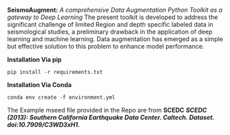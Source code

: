 **SeismoAugment:** _A comprehensive Data Augmentation Python Toolkit  as a gateway to Deep Learning_
The present toolkit is developed to address the significant challenge of limited Region and depth specific labeled data  in seismological studies, a preliminary drawback in the application of deep learning and machine learning. 
Data augmentation has emerged as a simple but effective solution to this problem to enhance model performance. 

**Installation Via pip**
```
pip install -r requirements.txt
```
**Installation Via Conda**
```
conda env create -f environment.yml
```

The Example mseed file provided in the Repo are from **SCEDC** 
**_SCEDC (2013): Southern California Earthquake Data Center. Caltech. Dataset. doi:10.7909/C3WD3xH1._**
